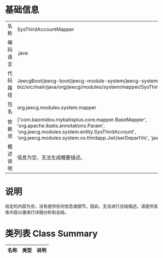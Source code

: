 # 基础信息

|      |      |
|------|------|
| 名称 | SysThirdAccountMapper |
| 编码语言 | .java |
| 代码路径 | JeecgBoot/jeecg-boot/jeecg-module-system/jeecg-system-biz/src/main/java/org/jeecg/modules/system/mapper/SysThirdAccountMapper.java |
| 包名 | org.jeecg.modules.system.mapper |
| 依赖项 | ['com.baomidou.mybatisplus.core.mapper.BaseMapper', 'org.apache.ibatis.annotations.Param', 'org.jeecg.modules.system.entity.SysThirdAccount', 'org.jeecg.modules.system.vo.thirdapp.JwUserDepartVo', 'java.util.List'] |
| 概述说明 | 信息为空，无法生成概要描述。 |

# 说明

给定的内容为空，没有提供任何信息或细节。因此，无法进行总结描述。请提供具体内容以便进行详细分析和总结。

# 类列表 Class Summary

| 名称   | 类型  | 说明 |
|-------|------|-------------|




